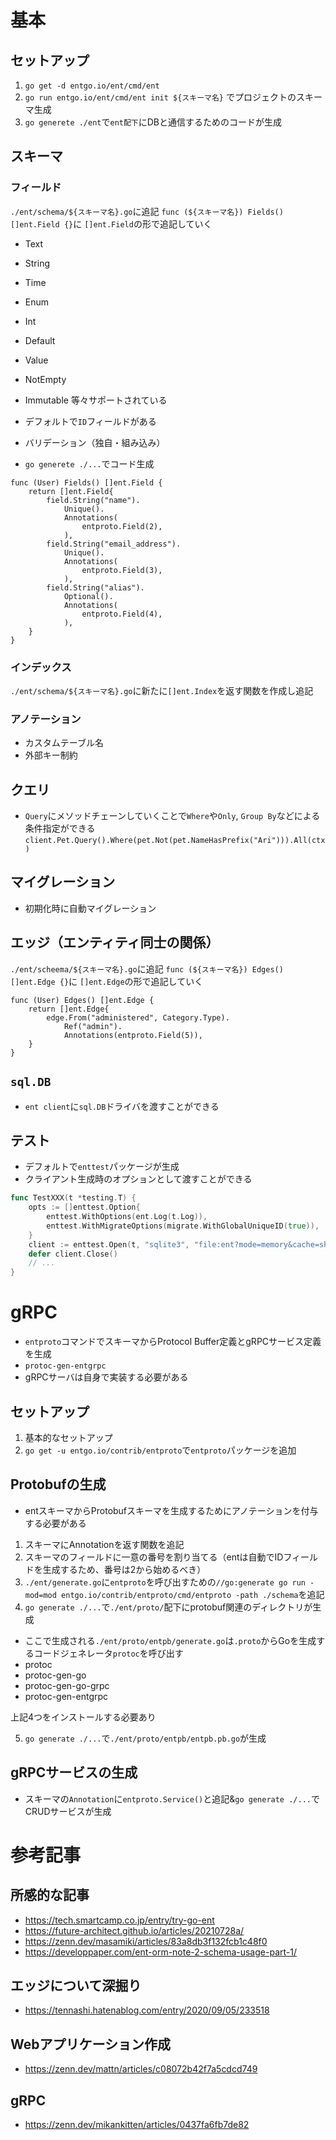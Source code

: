 # 基本

## セットアップ
1. `go get -d entgo.io/ent/cmd/ent`
2. `go run entgo.io/ent/cmd/ent init ${スキーマ名}` でプロジェクトのスキーマ生成
3. `go generete ./ent`で`ent配下`にDBと通信するためのコードが生成

## スキーマ

### フィールド
`./ent/schema/${スキーマ名}.go`に追記
`func (${スキーマ名}) Fields() []ent.Field {}`に `[]ent.Field`の形で追記していく
- Text
- String
- Time
- Enum
- Int
- Default 
- Value
- NotEmpty
- Immutable
等々サポートされている

- デフォルトで`ID`フィールドがある

- バリデーション（独自・組み込み）

- `go generete ./...`でコード生成

```
func (User) Fields() []ent.Field {
	return []ent.Field{
		field.String("name").
			Unique().
			Annotations(
				entproto.Field(2),
			),
		field.String("email_address").
			Unique().
			Annotations(
				entproto.Field(3),
			),
		field.String("alias").
			Optional().
			Annotations(
				entproto.Field(4),
			),
	}
}
```

### インデックス
`./ent/schema/${スキーマ名}.go`に新たに`[]ent.Index`を返す関数を作成し追記

### アノテーション
- カスタムテーブル名
- 外部キー制約

## クエリ
- `Query`にメソッドチェーンしていくことで`Where`や`Only`, `Group By`などによる条件指定ができる
`client.Pet.Query().Where(pet.Not(pet.NameHasPrefix("Ari"))).All(ctx)`

## マイグレーション
- 初期化時に自動マイグレーション

## エッジ（エンティティ同士の関係）
`./ent/scheema/${スキーマ名}.go`に追記
`func (${スキーマ名}) Edges() []ent.Edge {}`に `[]ent.Edge`の形で追記していく

```
func (User) Edges() []ent.Edge {
	return []ent.Edge{
		edge.From("administered", Category.Type).
			Ref("admin").
			Annotations(entproto.Field(5)),
	}
}
```

## `sql.DB`
- `ent client`に`sql.DB`ドライバを渡すことができる

## テスト
- デフォルトで`enttest`パッケージが生成
- クライアント生成時のオプションとして渡すことができる
```Go
func TestXXX(t *testing.T) {
    opts := []enttest.Option{
        enttest.WithOptions(ent.Log(t.Log)),
        enttest.WithMigrateOptions(migrate.WithGlobalUniqueID(true)),
    }
    client := enttest.Open(t, "sqlite3", "file:ent?mode=memory&cache=shared&_fk=1", opts...)
    defer client.Close()
    // ...
}
```



# gRPC
- `entproto`コマンドでスキーマからProtocol Buffer定義とgRPCサービス定義を生成
- `protoc-gen-entgrpc`
- gRPCサーバは自身で実装する必要がある

## セットアップ
1. 基本的なセットアップ
2. `go get -u entgo.io/contrib/entproto`で`entproto`パッケージを追加

## Protobufの生成
- entスキーマからProtobufスキーマを生成するためにアノテーションを付与する必要がある
1. スキーマにAnnotationを返す関数を追記
2. スキーマのフィールドに一意の番号を割り当てる（entは自動でIDフィールドを生成するため、番号は2から始めるべき）
3. `./ent/generate.go`に`entproto`を呼び出すための`//go:generate go run -mod=mod entgo.io/contrib/entproto/cmd/entproto -path ./schema`を追記
4. `go generate ./...`で`./ent/proto/`配下にprotobuf関連のディレクトリが生成
- ここで生成される`./ent/proto/entpb/generate.go`は`.proto`からGoを生成するコードジェネレータ`protoc`を呼び出す
- protoc
- protoc-gen-go
- protoc-gen-go-grpc
- protoc-gen-entgrpc

上記4つをインストールする必要あり

5. `go generate ./...`で`./ent/proto/entpb/entpb.pb.go`が生成

## gRPCサービスの生成
- スキーマの`Annotation`に`entproto.Service()`と追記&`go generate ./...`でCRUDサービスが生成


# 参考記事
## 所感的な記事
- https://tech.smartcamp.co.jp/entry/try-go-ent 
- https://future-architect.github.io/articles/20210728a/
- https://zenn.dev/masamiki/articles/83a8db3f132fcb1c48f0
- https://developpaper.com/ent-orm-note-2-schema-usage-part-1/

## エッジについて深掘り
- https://tennashi.hatenablog.com/entry/2020/09/05/233518

## Webアプリケーション作成
- https://zenn.dev/mattn/articles/c08072b42f7a5cdcd749

## gRPC
- https://zenn.dev/mikankitten/articles/0437fa6fb7de82
